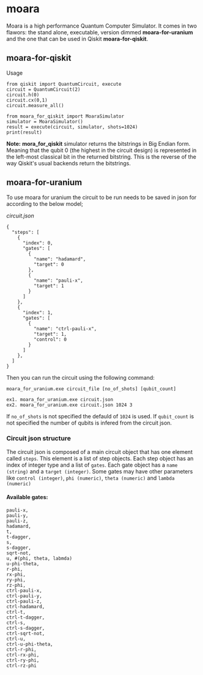 # moara
Moara is a high performance Quantum Computer Simulator.
It comes in two flawors: the stand alone, executable, version dimmed **moara-for-uranium** and the one that can be used in Qiskit **moara-for-qiskit**.

## moara-for-qiskit
Usage
```
from qiskit import QuantumCircuit, execute
circuit = QuantumCircuit(2)
circuit.h(0)
circuit.cx(0,1)
circuit.measure_all()

from moara_for_qiskit import MoaraSimulator
simulator = MoaraSimulator()
result = execute(circuit, simulator, shots=1024)
print(result)
```
**Note:** **mora_for_qiskit** simulator returns the bitstrings in Big Endian form.
Meaning that the qubit 0 (the highest in the circuit design) is represented in the left-most classical bit in the returned bitstring.
This is the reverse of the way Qiskit's usual backends return the bitstrings.

## moara-for-uranium
To use moara for uranium the circuit to be run needs to be saved in json for according to the below model;

*circuit.json*
```
{
  "steps": [
    {
      "index": 0,
      "gates": [
        {
          "name": "hadamard",
          "target": 0
        },
        {
          "name": "pauli-x",
          "target": 1
        }
      ]
    },
    {
      "index": 1,
      "gates": [
        {
          "name": "ctrl-pauli-x",
          "target": 1,
          "control": 0
        }
      ]
    },
  ]
}
```
Then you can run the circuit using the following command:
```
moara_for_uranium.exe circuit_file [no_of_shots] [qubit_count]

ex1. moara_for_uranium.exe circuit.json
ex2. moara_for_uranium.exe circuit.json 1024 3
```
If `no_of_shots` is not specified the defauld of `1024` is used.
If `qubit_count` is not specified the number of qubits is infered from the circuit json.

### Circuit json structure
The circuit json is composed of a main circuit object that has one element called `steps`. This element is a list of step objects.
Each step object has an index of integer type and a list of `gates`.
Each gate object has a `name (string)` and a `target (integer)`. Some gates may have other parameters like `control (integer)`, `phi (numeric)`, `theta (numeric)` and `lambda (numeric)`

#### Available gates:
```
pauli-x,
pauli-y,
pauli-z,
hadamard,
t,
t-dagger,
s,
s-dagger,
sqrt-not,
u, #(phi, theta, labmda)
u-phi-theta,
r-phi,
rx-phi,
ry-phi,
rz-phi,
ctrl-pauli-x,
ctrl-pauli-y,
ctrl-pauli-z,
ctrl-hadamard,
ctrl-t,
ctrl-t-dagger,
ctrl-s,
ctrl-s-dagger,
ctrl-sqrt-not,
ctrl-u,
ctrl-u-phi-theta,
ctrl-r-phi,
ctrl-rx-phi,
ctrl-ry-phi,
ctrl-rz-phi
```

